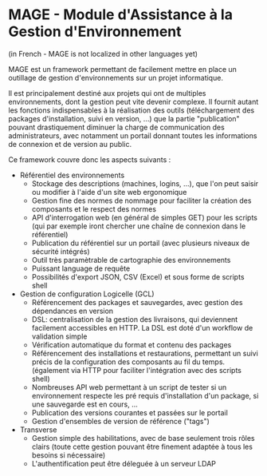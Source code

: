 MAGE - Module d'Assistance à la Gestion d'Environnement
============================================================

(in French - MAGE is not localized in other languages yet)

MAGE est un framework permettant de facilement mettre en place un outillage de gestion d'environnements sur un projet informatique. 

Il est principalement destiné aux projets qui ont de multiples environnements, dont la gestion peut vite devenir complexe. Il fournit autant les fonctions indispensables à la réalisation des outils (téléchargement des packages d'installation, suivi en version, ...) que la partie "publication" pouvant drastiquement diminuer la charge de communication des administrateurs, avec notamment un portail donnant toutes les informations de connexion et de version au public.

Ce framework couvre donc les aspects suivants :

* Référentiel des environnements
	* Stockage des descriptions (machines, logins, ...), que l'on peut saisir ou modifier à l'aide d'un site web ergonomique
    * Gestion fine des normes de nommage pour faciliter la création des composants et le respect des normes
	* API d'interrogation web (en général de simples GET) pour les scripts (qui par exemple iront chercher une chaîne de connexion dans le référentiel)
	* Publication du référentiel sur un portail (avec plusieurs niveaux de sécurité intégrés)
    * Outil très paramètrable de cartographie des environnements 
    * Puissant language de requête
    * Possibilités d'export JSON, CSV (Excel) et sous forme de scripts shell
* Gestion de configuration Logicelle (GCL)
	* Référencement des packages et sauvegardes, avec gestion des dépendances en version
    * DSL: centralisation de la gestion des livraisons, qui deviennent facilement accessibles en HTTP. La DSL est doté d'un workflow de validation simple
    * Vérification automatique du format et contenu des packages
	* Référencement des installations et restaurations, permettant un suivi précis de la configuration des composants au fil du temps. (également via HTTP pour faciliter l'intégration avec des scripts shell)
    * Nombreuses API web permettant à un script de tester si un environnement respecte les pré requis d'installation d'un package, si une sauvegarde est en cours, ...
	* Publication des versions courantes et passées sur le portail
    * Gestion d'ensembles de version de référence ("tags")
* Transverse
    * Gestion simple des habilitations, avec de base seulement trois rôles clairs (toute cette gestion pouvant être finement adaptée à tous les besoins si nécessaire)
    * L'authentification peut être déleguée à un serveur LDAP
